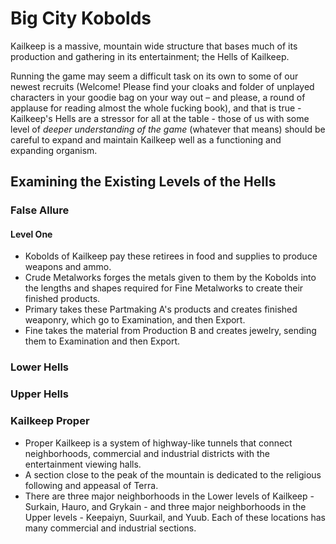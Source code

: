 # Big City Kobolds
Kailkeep is a massive, mountain wide structure that bases much of its production and gathering in its entertainment; the Hells of Kailkeep.

Running the game may seem a difficult task on its own to some of our newest recruits (Welcome! Please find your cloaks and folder of unplayed characters in your goodie bag on your way out – and please, a round of applause for reading almost the whole fucking book), and that is true - Kailkeep's Hells are a stressor for all at the table - those of us with some level of *deeper understanding of the game* (whatever that means) should be careful to expand and maintain Kailkeep well as a functioning and expanding organism. 

## Examining the Existing Levels of the Hells
### False Allure
#### Level One
- Kobolds of Kailkeep pay these retirees in food and supplies to produce weapons and ammo.
- Crude Metalworks forges the metals given to them by the Kobolds into the lengths and shapes required for Fine Metalworks to create their finished products.
- Primary takes these Partmaking A's products and creates finished weaponry, which go to Examination, and then Export.
- Fine takes the material from Production B and creates jewelry, sending them to Examination and then Export.

### Lower Hells
### Upper Hells
### Kailkeep Proper
- Proper Kailkeep is a system of highway-like tunnels that connect neighborhoods, commercial and industrial districts with the entertainment viewing halls.
- A section close to the peak of the mountain is dedicated to the religious following and appeasal of Terra.
- There are three major neighborhoods in the Lower levels of Kailkeep - Surkain, Hauro, and Grykain - and three major neighborhoods in the Upper levels - Keepaiyn, Suurkail, and Yuub. Each of these locations has many commercial and industrial sections.
